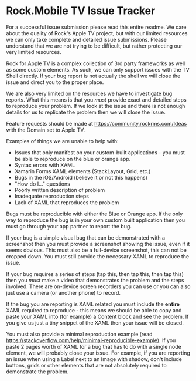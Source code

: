 # Rock.Mobile TV Issue Tracker

For a successful issue submission please read this entire readme. We care about the quality of Rock's Apple TV project, but with our limited resources we can only take complete and detailed issue submissions. Please understand that we are not trying to be difficult, but rather protecting our very limited resources.

Rock for Apple TV is a complex collection of 3rd party frameworks as well as some custom elements. As such, we can only support issues with the TV Shell directly. If your bug report is not actually the shell we will close the issue and direct you to the proper place.

We are also very limited on the resources we have to investigate bug reports. What this means is that you _must_ provide exact and detailed steps to reproduce your problem. If we look at the issue and there is not enough details for us to replicate the problem then we will close the issue.

Feature requests should be made at https://community.rockrms.com/Ideas with the Domain set to Apple TV.

Examples of things we are unable to help with:
* Issues that only manifest on your custom-built applications - you must be able to reproduce on the blue or orange app.
* Syntax errors with XAML
* Xamarin Forms XAML elements (StackLayout, Grid, etc.)
* Bugs in the iOS/Android (believe it or not this happens)
* "How do I..." questions
* Poorly written description of problem
* Inadequate reproduction steps
* Lack of XAML that reproduces the problem

Bugs must be reproducible with either the Blue or Orange app. If the only way to reproduce the bug is in your own custom built application then you must go through your app partner to report the bug.

If your bug is a simple visual bug that can be demonstrated with a screenshot then you must provide a screenshot showing the issue, even if it seems obvious. This must also be a full-device screenshot, this can not be cropped down. You must still provide the necessary XAML to reproduce the issue.

If your bug requires a series of steps (tap this, then tap this, then tap this) then you _must_ make a video that demonstrates the problem and the steps involved. There are on-device screen recorders you can use or you can also just use a camera (or another phone) to record.

If the bug you are reporting is XAML related you must include the **entire** XAML required to reproduce - this means we should be able to copy and paste your XAML into (for example) a Content block and see the problem. If you give us just a tiny snippet of the XAML then your issue will be closed.

You must also provide a minimal reproduction example (read https://stackoverflow.com/help/minimal-reproducible-example). If you paste 2 pages worth of XAML for a bug that has to do with a single node element, we will probably close your issue. For example, if you are reporting an issue when using a Label next to an Image with shadow, don't include buttons, grids or other elements that are not absolutely required to demonstrate the problem.
